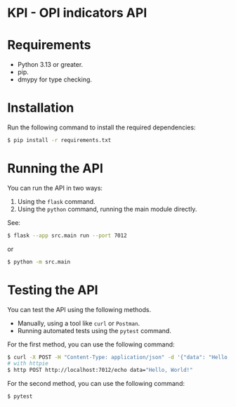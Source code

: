 # KPI - OPI indicators API


# Requirements
- Python 3.13 or greater.
- pip.
- dmypy for type checking.

# Installation
Run the following command to install the required dependencies:
```bash
$ pip install -r requirements.txt
```

# Running the API
You can run the API in two ways:
1. Using the `flask` command.
2. Using the `python` command, running the main module directly.

See:
```bash
$ flask --app src.main run --port 7012
```
or
```bash
$ python -m src.main
```

# Testing the API
You can test the API using the following methods.
- Manually, using a tool like `curl` or `Postman`.
- Running automated tests using the `pytest` command.

For the first method, you can use the following command:
```bash
$ curl -X POST -H "Content-Type: application/json" -d '{"data": "Hello, World!"}' http://localhost:7012/echo
# with httpie
$ http POST http://localhost:7012/echo data="Hello, World!"
```

For the second method, you can use the following command:
```bash
$ pytest
```